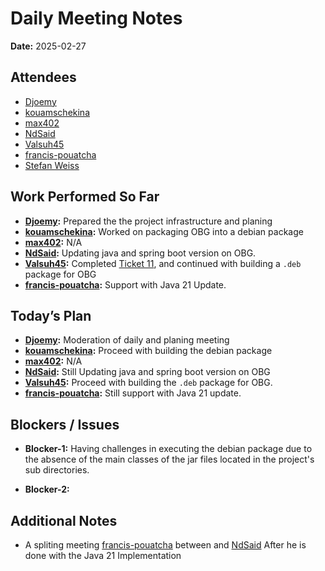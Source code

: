 # 
# # 
# Daily Meeting Notes

**Date:** 2025-02-27

## Attendees
- [Djoemy](https://github.com/Djoemy)
- [kouamschekina](https://github.com/kouamschekina)
- [max402](https://github.com/max402)
- [NdSaid](https://github.com/NdSaid)
- [Valsuh45](https://github.com/Valsuh45)
- [francis-pouatcha](https://github.com/francis-pouatcha)
- [Stefan Weiss](https://github.com/swador)

## Work Performed So Far
- **[Djoemy](https://github.com/Djoemy):** Prepared the the project infrastructure and planing
- **[kouamschekina](https://github.com/kouamschekina):** Worked on packaging OBG into a debian package 
- **[max402](https://github.com/max402):** N/A
- **[NdSaid](https://github.com/NdSaid):** Updating java and spring boot version on OBG.
- **[Valsuh45](https://github.com/Valsuh45):** Completed [Ticket 11](https://github.com/orgs/ADORSYS-GIS/projects/22?pane=issue&itemId=98087262&issue=ADORSYS-GIS%7Copen-banking-gateway%7C11), and continued with building a `.deb` package for OBG
- **[francis-pouatcha](https://github.com/francis-pouatcha):** Support with Java 21 Update.

## Today’s Plan
- **[Djoemy](https://github.com/Djoemy):** Moderation of daily and planing meeting
- **[kouamschekina](https://github.com/kouamschekina):** Proceed with building the debian package
- **[max402](https://github.com/max402):** N/A
- **[NdSaid](https://github.com/NdSaid):** Still Updating java and spring boot version on OBG
- **[Valsuh45](https://github.com/Valsuh45):** Proceed with building the `.deb` package for OBG.
- **[francis-pouatcha](https://github.com/francis-pouatcha):** Still support with Java 21 update.

## Blockers / Issues
- **Blocker-1:** Having challenges in executing the debian package due to the absence of the main classes of the jar files located in the project's sub directories.

- **Blocker-2:** 

## Additional Notes
- A spliting meeting  [francis-pouatcha](https://github.com/francis-pouatcha) between and [NdSaid](https://github.com/NdSaid) After he is done with the Java 21 Implementation 
